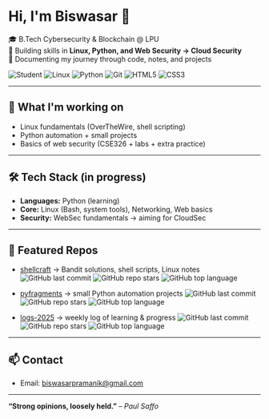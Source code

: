 # Hi, I'm Biswasar 👋  

🎓 B.Tech Cybersecurity & Blockchain @ LPU  
🔐 Building skills in **Linux, Python, and Web Security → Cloud Security**  
📂 Documenting my journey through code, notes, and projects  

![Student](https://img.shields.io/badge/Student-Cybersecurity%20@LPU-blue?style=flat)
![Linux](https://img.shields.io/badge/Linux-FCC624?style=flat&logo=linux&logoColor=black)
![Python](https://img.shields.io/badge/Python-3776AB?style=flat&logo=python&logoColor=white)
![Git](https://img.shields.io/badge/Git-F05032?style=flat&logo=git&logoColor=white)
![HTML5](https://img.shields.io/badge/HTML5-E34F26?style=flat&logo=html5&logoColor=white)
![CSS3](https://img.shields.io/badge/CSS3-1572B6?style=flat&logo=css3&logoColor=white)

---

## 🚀 What I'm working on
- Linux fundamentals (OverTheWire, shell scripting)  
- Python automation + small projects  
- Basics of web security (CSE326 + labs + extra practice)  

---

## 🛠️ Tech Stack (in progress)
- **Languages:** Python (learning)  
- **Core:** Linux (Bash, system tools), Networking, Web basics  
- **Security:** WebSec fundamentals → aiming for CloudSec  

---

## 📌 Featured Repos
- [shellcraft](https://github.com/biswasar/shellcraft) → Bandit solutions, shell scripts, Linux notes
  ![GitHub last commit](https://img.shields.io/github/last-commit/biswasar/shellcraft?style=flat) 
  ![GitHub repo stars](https://img.shields.io/github/stars/biswasar/shellcraft?style=flat) 
  ![GitHub top language](https://img.shields.io/github/languages/top/biswasar/shellcraft?style=flat)
  
- [pyfragments](https://github.com/biswasar/pyfragments) → small Python automation projects
  ![GitHub last commit](https://img.shields.io/github/last-commit/biswasar/pyfragments?style=flat) 
  ![GitHub repo stars](https://img.shields.io/github/stars/biswasar/pyfragments?style=flat) 
  ![GitHub top language](https://img.shields.io/github/languages/top/biswasar/pyfragments?style=flat)
  
- [logs-2025](https://github.com/biswasar/logs-2025) → weekly log of learning & progress
  ![GitHub last commit](https://img.shields.io/github/last-commit/biswasar/logs-2025?style=flat) 
  ![GitHub repo stars](https://img.shields.io/github/stars/biswasar/logs-2025?style=flat) 
  ![GitHub top language](https://img.shields.io/github/languages/top/biswasar/logs-2025?style=flat)

---

## 📫 Contact
- Email: biswasarpramanik@gmail.com

---

**“Strong opinions, loosely held.”** *– Paul Saffo*
